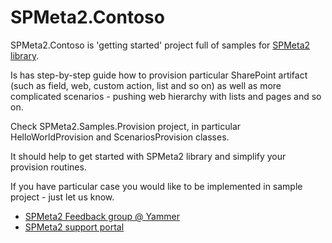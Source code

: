 SPMeta2.Contoso
===============

SPMeta2.Contoso is 'getting started' project full of samples for <a href='https://github.com/SubPointSolutions/spmeta2'>SPMeta2 library</a>.

Is has step-by-step guide how to provision particular SharePoint artifact (such as field, web, custom action, list and so on) as well as more complicated scenarios - pushing web hierarchy with lists and pages and so on.

Check SPMeta2.Samples.Provision project, in particular HelloWorldProvision and ScenariosProvision classes.

It should help to get started with SPMeta2 library and simplify your provision routines.

If you have particular case you would like to be implemented in sample project - just let us know.

- <a href='https://www.yammer.com/spmeta2feedback'>SPMeta2 Feedback group @ Yammer</a>
- <a href='subpointsolutions.zendesk.com'>SPMeta2 support portal</a>



